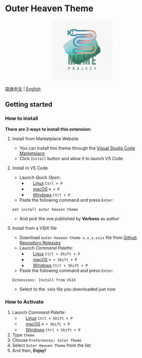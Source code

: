 # Outer Heaven Theme
<p align="center"><img width="200px" src="images/MEME.jpg"></p>

[简体中文](./documents/README_ZH_CN.md) | [English](./README.md)

## Getting started
### How to install
**There are 3 ways to install this extension:**
1. Install from Marketplace Website
   - You can install this theme through the [Visual Studio Code Marketplace](https://marketplace.visualstudio.com/items?itemName=Verbess.outer-heaven-theme)
   - Click `Install` button and allow it to launch VS Code

2. Install in VS Code
   - Launch *Quick Open*:
     - <img src="https://www.kernel.org/theme/images/logos/favicon.png" width=16 height=16/> <a href="https://code.visualstudio.com/shortcuts/keyboard-shortcuts-linux.pdf">Linux</a> `Ctrl + P`
     - <img src="https://developer.apple.com/favicon.ico" width=16 height=16/> <a href="https://code.visualstudio.com/shortcuts/keyboard-shortcuts-macos.pdf">macOS</a> `⌘ + P`
     - <img src="https://www.microsoft.com/favicon.ico" width=16 height=16/> <a href="https://code.visualstudio.com/shortcuts/keyboard-shortcuts-windows.pdf">Windows</a> `Ctrl + P`
   - Paste the following command and press `Enter`:
    ```
    ext install outer heaven theme
    ```
   - And pick the one published by **Verbess** as author
3. Install from a VSIX file
   - Download `outer-heaven-theme-x.x.x.vsix` file from [Github Repository Releases](https://github.com/Verbess/Outer-Heaven-Theme/releases)
   - Launch *Command Palette*:
     - <img src="https://www.kernel.org/theme/images/logos/favicon.png" width=16 height=16/> <a href="https://code.visualstudio.com/shortcuts/keyboard-shortcuts-linux.pdf">Linux</a> `Ctrl + Shift + P`
     - <img src="https://developer.apple.com/favicon.ico" width=16 height=16/> <a href="https://code.visualstudio.com/shortcuts/keyboard-shortcuts-macos.pdf">macOS</a> `⌘ + Shift + P`
     - <img src="https://www.microsoft.com/favicon.ico" width=16 height=16/> <a href="https://code.visualstudio.com/shortcuts/keyboard-shortcuts-windows.pdf">Windows</a> `Ctrl + Shift + P`
   - Paste the following command and press `Enter`:
    ```
    Extensions: Install from VSIX
    ```
   - Select to the .vsix file you downloaded just now

### How to Activate
1. Launch *Command Palette*:
   - <img src="https://www.kernel.org/theme/images/logos/favicon.png" width=16 height=16/> <a href="https://code.visualstudio.com/shortcuts/keyboard-shortcuts-linux.pdf">Linux</a> `Ctrl + Shift + P`
   - <img src="https://developer.apple.com/favicon.ico" width=16 height=16/> <a href="https://code.visualstudio.com/shortcuts/keyboard-shortcuts-macos.pdf">macOS</a> `⌘ + Shift + P`
   - <img src="https://www.microsoft.com/favicon.ico" width=16 height=16/> <a href="https://code.visualstudio.com/shortcuts/keyboard-shortcuts-windows.pdf">Windows</a> `Ctrl + Shift + P`
2. Type `theme`
3. Choose `Preferences: Color Theme`
4. Select `Outer Heaven Theme` from the list
5. And then, **Enjoy!**